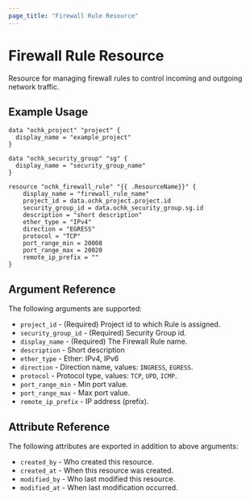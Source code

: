 ```yaml
---
page_title: "Firewall Rule Resource"
---
```


# Firewall Rule Resource

Resource for managing firewall rules to control incoming and outgoing network traffic.

## Example Usage

```hcl
data "ochk_project" "project" {
  display_name = "example_project"
}

data "ochk_security_group" "sg" {
  display_name = "security_group_name"
}

resource "ochk_firewall_rule" "{{ .ResourceName}}" {
    display_name = "firewall_rule_name"
    project_id = data.ochk_project.project.id
    security_group_id = data.ochk_security_group.sg.id
    description = "short description"
    ether_type = "IPv4"
    direction = "EGRESS"
    protocol = "TCP"
    port_range_min = 20008
    port_range_max = 20020
    remote_ip_prefix = ""
}

```

## Argument Reference

The following arguments are supported:

* `project_id` - (Required) Project id to which Rule is assigned.
* `security_group_id` - (Required) Security Group id.
* `display_name` - (Required) The Firewall Rule name.
* `description` - Short description
* `ether_type` - Ether: IPv4, IPv6
* `direction` - Direction name, values: `INGRESS`, `EGRESS`.
* `protocol` - Protocol type, values: `TCP`, `UPD`, `ICMP`.
* `port_range_min` - Min port value.
* `port_range_max` - Max port value.
* `remote_ip_prefix` - IP address (prefix).

## Attribute Reference

The following attributes are exported in addition to above arguments: 
 * `created_by` - Who created this resource.
 * `created_at` - When this resource was created.
 * `modified_by` - Who last modified this resource. 
 * `modified_at` - When last modification occurred.

 
